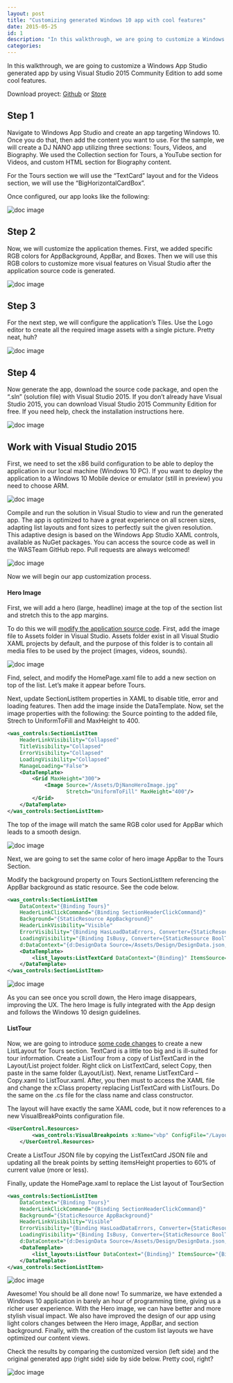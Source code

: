 ```yaml
---
layout: post
title: "Customizing generated Windows 10 app with cool features"
date: 2015-05-25
id: 1
description: "In this walkthrough, we are going to customize a Windows App Studio generated app by using Visual Studio 2015 Community Edition to add some cool features."
categories:
---
```

In this walkthrough, we are going to customize a Windows App Studio generated app by using Visual Studio 2015 Community Edition to add some cool features.

Download proyect: <a href="https://github.com/wasteam/DJNanoSampleApp" target="_blank">Github</a> or <a href="https://www.microsoft.com/en-us/store/apps/dj-nano-show/9wzdncrdkb2n" target="_blank">Store</a>

## Step 1

Navigate to Windows App Studio and create an app targeting Windows 10.  Once you do that, then add the content you want to use. For the sample, we will create a DJ NANO app utilizing three sections: Tours, Videos, and Biography.  We used the Collection section for Tours, a YouTube section for Videos, and custom HTML section for Biography content. 

For the Tours section we will use the “TextCard” layout and for the Videos section, we will use the “BigHorizontalCardBox”.

Once configured, our app looks like the following:


![doc image](/post-img/1/1.png)


## Step 2

Now, we will customize the application themes.  First, we added specific RGB colors for AppBackground, AppBar, and Boxes.  Then we will use this RGB colors to customize more visual features on Visual Studio after the application source code is generated.


![doc image](/post-img/1/2.png)


## Step 3

For the next step, we will configure the application’s Tiles. Use the Logo editor to create all the required image assets with a single picture.  Pretty neat, huh?

![doc image](/post-img/1/3.png)

## Step 4

Now generate the app, download the source code package, and open the “.sln” (solution file) with Visual Studio 2015. If you don’t already have Visual Studio 2015, you can download Visual Studio 2015 Community Edition for free.  If you need help, check the installation instructions here. 

![doc image](/post-img/1/4.png)
 

## Work with Visual Studio 2015

First, we need to set the x86 build configuration to be able to deploy the application in our local machine (Windows 10 PC).  If you want to deploy the application to a Windows 10 Mobile device or emulator (still in preview) you need to choose ARM.

![doc image](/post-img/1/5.png)

Compile and run the solution in Visual Studio to view and run the generated app. The app is optimized to have a great experience on all screen sizes, adapting list layouts and font sizes to perfectly suit the given resolution. This adaptive design is based on the Windows App Studio XAML controls, available as NuGet packages. You can access the source code as well in the WASTeam GitHub repo.  Pull requests are always welcomed! 

![doc image](/post-img/1/6.png)

Now we will begin our app customization process.

#### Hero Image

First, we will add a hero (large, headline) image at the top of the section list and stretch this to the app margins. 

To do this we will <a href="https://github.com/wasteam/DJNanoSampleApp/commit/aa1cd8fe26094eb586d4e008a42fc8208ad80375" target="_blank">modify the application source code</a>. First, add the image file to Assets folder in Visual Studio. Assets folder exist in all Visual Studio XAML projects by default, and the purpose of this folder is to contain all media files to be used by the project (images, videos, sounds).

![doc image](/post-img/1/7.png)

Find, select, and modify the HomePage.xaml file to add a new section on top of the list.  Let’s make it appear before Tours.

Next, update SectionListItem properties in XAML to disable title, error and loading features.  Then add the image inside the DataTemplate.  Now, set the image properties with the following: the Source pointing to the added file, Strech to UniformToFill and MaxHeight to 400.


```xml
<was_controls:SectionListItem
    HeaderLinkVisibility="Collapsed"
    TitleVisibility="Collapsed"
    ErrorVisibility="Collapsed"
    LoadingVisibility="Collapsed"
    ManageLoading="False">
    <DataTemplate>
        <Grid MaxHeight="300">
            <Image Source="/Assets/DjNanoHeroImage.jpg"
                   Stretch="UniformToFill" MaxHeight="400"/>
        </Grid>
    </DataTemplate>
</was_controls:SectionListItem>
```



The top of the image will match the same RGB color used for AppBar which leads to a smooth design.

![doc image](/post-img/1/8.png)

Next, we are going to set the same color of hero image AppBar to the Tours Section.

Modify the background property on Tours SectionListItem referencing the AppBar background as static resource.  See the code below.
 
```xml
<was_controls:SectionListItem
    DataContext="{Binding Tours}"                
    HeaderLinkClickCommand="{Binding SectionHeaderClickCommand}"
    Background="{StaticResource AppBackground}"
    HeaderLinkVisibility="Visible"                               
    ErrorVisibility="{Binding HasLoadDataErrors, Converter={StaticResource BoolToVisibilityConverter}, FallbackValue=Collapsed}"
    LoadingVisibility="{Binding IsBusy, Converter={StaticResource BoolToVisibilityConverter}, FallbackValue=Collapsed}"
    d:DataContext="{d:DesignData Source=/Assets/Design/DesignData.json, Type=vm:DesignViewModel, IsDesignTimeCreatable=true}">
    <DataTemplate>
        <list_layouts:ListTextCard DataContext="{Binding}" ItemsSource="{Binding Items}" ItemClickCommand="{Binding ItemClickCommand}" OneRowModeEnabled="True" Margin="14,0,6,0"/>
    </DataTemplate>
</was_controls:SectionListItem>
```

![doc image](/post-img/1/9.png)

As you can see once you scroll down, the Hero image disappears, improving the UX.  The hero Image is fully integrated with the App design and follows the Windows 10 design guidelines.


#### ListTour

Now, we are going to introduce <a href="https://github.com/wasteam/DJNanoSampleApp/commit/3da25edc6a008b43925c3456b24b5f1ce771a6c5" target="_blank">some code changes</a> to create a new ListLayout for Tours section.  TextCard is a little too big and is ill-suited for tour information. Create a ListTour from a copy of ListTextCard in the Layout/List project folder. Right click on ListTextCard, select Copy, then paste in the same folder (Layout/List). Next, rename ListTextCard – Copy.xaml to ListTour.xaml. After, you then must to access the XAML file and change the x:Class property replacing ListTextCard with ListTours. Do the same on the .cs file for the class name and class constructor.

The layout will have exactly the same XAML code, but it now references to a new VisualBreakPoints configuration file.

```xml
<UserControl.Resources>
        <was_controls:VisualBreakpoints x:Name="vbp" ConfigFile="/Layouts/List/Breakpoints.Large.ListTour.json"/>
    </UserControl.Resources>
```

Create a ListTour JSON file by copying the ListTextCard JSON file and updating all the break points by setting itemsHeight properties to 60% of current value (more or less).

Finally, update the HomePage.xaml to replace the List layout of TourSection


```xml
<was_controls:SectionListItem
    DataContext="{Binding Tours}"                
    HeaderLinkClickCommand="{Binding SectionHeaderClickCommand}"
    Background="{StaticResource AppBackground}"
    HeaderLinkVisibility="Visible"                               
    ErrorVisibility="{Binding HasLoadDataErrors, Converter={StaticResource BoolToVisibilityConverter}, FallbackValue=Collapsed}"
    LoadingVisibility="{Binding IsBusy, Converter={StaticResource BoolToVisibilityConverter}, FallbackValue=Collapsed}"
    d:DataContext="{d:DesignData Source=/Assets/Design/DesignData.json, Type=vm:DesignViewModel, IsDesignTimeCreatable=true}">
    <DataTemplate>
        <list_layouts:ListTour DataContext="{Binding}" ItemsSource="{Binding Items}" ItemClickCommand="{Binding ItemClickCommand}" OneRowModeEnabled="True" Margin="14,0,6,0"/>
    </DataTemplate>
</was_controls:SectionListItem>
```
![doc image](/post-img/1/10.png)
 
Awesome!  You should be all done now!  To summarize, we have extended a Windows 10 application in barely an hour of programming time, giving us a richer user experience. With the Hero image, we can have better and more stylish visual impact.  We also have improved the design of our app using light colors changes between the Hero image, AppBar, and section background. Finally, with the creation of the custom list layouts we have optimized our content views.

Check the results by comparing the customized version (left side) and the original generated app (right side) side by side below.  Pretty cool, right?

![doc image](/post-img/1/11.png)